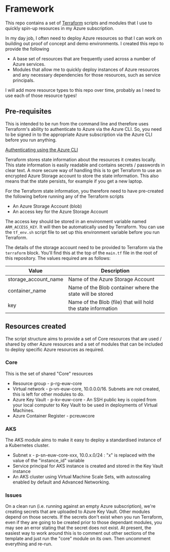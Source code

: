 # Framework

This repo contains a set of [Terraform](https://www.terraform.io/) scripts and modules that I use to quickly spin-up resources in my Azure subscription.

In my day job, I often need to deploy Azure resources so that I can work on building out proof of concept and demo environments. I created this repo to provide the following

- A base set of resources that are frequently used across a number of Azure services.
- Modules that allow me to quickly deploy instances of Azure resources and any necessary dependencies for those resources, such as service principals.

I will add more resource types to this repo over time, probably as I need to use each of those resource types!

## Pre-requisites

This is intended to be run from the command line and therefore uses Terraform's ability to authenticate to Azure via the Azure CLI. So, you need to be signed in to the appropriate Azure subscription via the Azure CLI before you run anything.

[Authenticating using the Azure CLI](https://www.terraform.io/docs/providers/azurerm/guides/azure_cli.html)

Terraform stores state information about the resources it creates locally. This state information is easily readable and contains secrets / passwords in clear text. A more secure way of handling this is to get Terraform to use an encrypted Azure Storage account to store the state information. This also means that the state persists, for example if you get a new laptop.

For the Terraform state information, you therefore need to have pre-created the following before running any of the Terraform scripts

- An Azure Storage Account (blob)
- An access key for the Azure Storage Account

The access key should be stored in an environment variable named `ARM_ACCESS_KEY`. It will then be automatically used by Terraform. You can use the `tf_env.sh` script file to set up this environment variable before you run Terraform.

The details of the storage account need to be provided to Terraform via the `terraform` block. You'll find this at the top of the `main.tf` file in the root of this repository. The values required are as follows:

| Value | Description |
| --- | --- |
| storage_account_name | Name of the Azure Storage Account |
| container_name | Name of the Blob container where the state will be stored |
| key | Name of the Blob (file) that will hold the state information |

## Resources created

The script structure aims to provide a set of Core resources that are used / shared by other Azure resources and a set of modules that can be included to deploy specific Azure resources as required.

### Core

This is the set of shared "Core" resources

* Resource group - p-rg-euw-core
* Virtual network - p-vn-euw-core, 10.0.0.0/16. Subnets are not created, this is left for other modules to do.
* Azure Key Vault - p-kv-euw-core - An SSH public key is copied from your local computer to Key Vault to be used in deployments of Virtual Machines.
* Azure Container Register - pcreuwcore


### AKS

The AKS module aims to make it easy to deploy a standardised instance of a Kubernetes cluster.

* Subnet x - p-sn-euw-core-xxx, 10.0.x.0/24 : "x" is replaced with the value of the "instance_id" variable
* Service principal for AKS instance is created and stored in the Key Vault instance
* An AKS cluster using Virtual Machine Scale Sets, with autoscaling enabled by default and Advanced Networking.


### Issues
On a clean run (i.e. running against an empty Azure subscription), we're creating secrets that are uploaded to Azure Key Vault. Other modules depend on those secrets. If the secrets don't exist when you run Terraform, even if they are going to be created prior to those dependant modules, you may see an error stating that the secret does not exist. At present, the easiest way to work around this is to comment out other sections of the template and just run the "core" module on its own. Then uncomment everything and re-run.